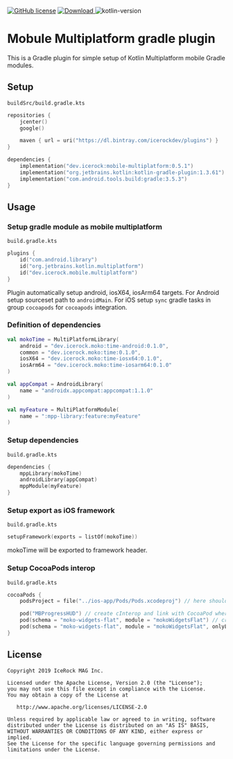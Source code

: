 [![GitHub license](https://img.shields.io/badge/license-Apache%20License%202.0-blue.svg?style=flat)](http://www.apache.org/licenses/LICENSE-2.0) [![Download](https://api.bintray.com/packages/icerockdev/plugins/mobile-multiplatform/images/download.svg) ](https://bintray.com/icerockdev/plugins/mobile-multiplatform/_latestVersion) ![kotlin-version](https://img.shields.io/badge/kotlin-1.3.60-orange)

# Mobule Multiplatform gradle plugin
This is a Gradle plugin for simple setup of Kotlin Multiplatform mobile Gradle modules.  

## Setup
`buildSrc/build.gradle.kts`
```kotlin
repositories {
    jcenter()
    google()

    maven { url = uri("https://dl.bintray.com/icerockdev/plugins") }
}

dependencies {
    implementation("dev.icerock:mobile-multiplatform:0.5.1")
    implementation("org.jetbrains.kotlin:kotlin-gradle-plugin:1.3.61")
    implementation("com.android.tools.build:gradle:3.5.3")
}
```

## Usage
### Setup gradle module as mobile multiplatform
`build.gradle.kts`
```kotlin
plugins {
    id("com.android.library")
    id("org.jetbrains.kotlin.multiplatform")
    id("dev.icerock.mobile.multiplatform")
}
```
Plugin automatically setup android, iosX64, iosArm64 targets. 
For Android setup sourceset path to `androidMain`. 
For iOS setup `sync` gradle tasks in group `cocoapods` for `cocoapods` integration.

### Definition of dependencies
```kotlin
val mokoTime = MultiPlatformLibrary(
    android = "dev.icerock.moko:time-android:0.1.0",
    common = "dev.icerock.moko:time:0.1.0",
    iosX64 = "dev.icerock.moko:time-iosx64:0.1.0",
    iosArm64 = "dev.icerock.moko:time-iosarm64:0.1.0"
)

val appCompat = AndroidLibrary(
    name = "androidx.appcompat:appcompat:1.1.0"
)

val myFeature = MultiPlatformModule(
    name = ":mpp-library:feature:myFeature"
)
```

### Setup dependencies
`build.gradle.kts`
```kotlin
dependencies {
    mppLibrary(mokoTime)
    androidLibrary(appCompat)
    mppModule(myFeature)
}
```

### Setup export as iOS framework
`build.gradle.kts`
```kotlin
setupFramework(exports = listOf(mokoTime))
```
mokoTime will be exported to framework header.

### Setup CocoaPods interop
`build.gradle.kts`
```kotlin
cocoaPods {
    podsProject = file("../ios-app/Pods/Pods.xcodeproj") // here should be path to your Pods project

    pod("MBProgressHUD") // create cInterop and link with CocoaPod where schema and module is same
    pod(schema = "moko-widgets-flat", module = "mokoWidgetsFlat") // create cInterop and link with CocoaPod where schema and module is different
    pod(schema = "moko-widgets-flat", module = "mokoWidgetsFlat", onlyLink = true) // not create cInterop - just link framework with this CocoaPod
}
```

## License
        
    Copyright 2019 IceRock MAG Inc.
    
    Licensed under the Apache License, Version 2.0 (the "License");
    you may not use this file except in compliance with the License.
    You may obtain a copy of the License at
    
       http://www.apache.org/licenses/LICENSE-2.0
    
    Unless required by applicable law or agreed to in writing, software
    distributed under the License is distributed on an "AS IS" BASIS,
    WITHOUT WARRANTIES OR CONDITIONS OF ANY KIND, either express or implied.
    See the License for the specific language governing permissions and
    limitations under the License.
